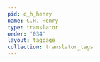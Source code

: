 ```yaml
---
pid: c_h_henry
name: C.H. Henry
type: translator
order: '034'
layout: tagpage
collection: translator_tags
---
```

